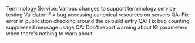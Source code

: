 Terminology Service: Various changes to support terminology service testing
Validator: Fix bug accessing canonical resources on servers
QA: Fix error in publication checking around the ci-build entry
QA: Fix bug counting suppressed message usage
QA: Don't report warning about IG parameters when there's nothing to warn about
